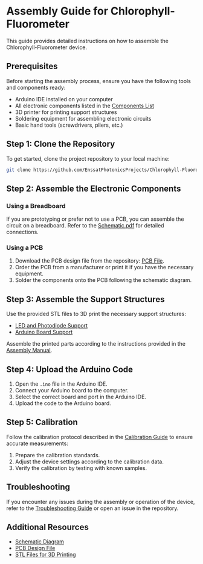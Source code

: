 # Assembly Guide for Chlorophyll-Fluorometer

This guide provides detailed instructions on how to assemble the Chlorophyll-Fluorometer device.

## Prerequisites

Before starting the assembly process, ensure you have the following tools and components ready:

- Arduino IDE installed on your computer
- All electronic components listed in the [Components List](components.md)
- 3D printer for printing support structures
- Soldering equipment for assembling electronic circuits
- Basic hand tools (screwdrivers, pliers, etc.)

## Step 1: Clone the Repository

To get started, clone the project repository to your local machine:

```bash
git clone https://github.com/EnssatPhotonicsProjects/Chlorophyll-Fluorometer.git
```

## Step 2: Assemble the Electronic Components

### Using a Breadboard

If you are prototyping or prefer not to use a PCB, you can assemble the circuit on a breadboard. Refer to the [Schematic.pdf](path/to/Schematic.pdf) for detailed connections.

### Using a PCB

1. Download the PCB design file from the repository: [PCB File]().
2. Order the PCB from a manufacturer or print it if you have the necessary equipment.
3. Solder the components onto the PCB following the schematic diagram.

## Step 3: Assemble the Support Structures

Use the provided STL files to 3D print the necessary support structures:

- [LED and Photodiode Support](STL_file_ready_to_3D_printing/support_led_photodiode.stl)
- [Arduino Board Support](STL_file_ready_to_3D_printing/support_arduino.stl)

Assemble the printed parts according to the instructions provided in the [Assembly Manual](assembly_manual.md).

## Step 4: Upload the Arduino Code

1. Open the `.ino` file in the Arduino IDE.
2. Connect your Arduino board to the computer.
3. Select the correct board and port in the Arduino IDE.
4. Upload the code to the Arduino board.

## Step 5: Calibration

Follow the calibration protocol described in the [Calibration Guide](calibration.md) to ensure accurate measurements:

1. Prepare the calibration standards.
2. Adjust the device settings according to the calibration data.
3. Verify the calibration by testing with known samples.

## Troubleshooting

If you encounter any issues during the assembly or operation of the device, refer to the [Troubleshooting Guide](troubleshooting.md) or open an issue in the repository.

## Additional Resources

- [Schematic Diagram](path/to/Schematic.pdf)
- [PCB Design File](path/to/PCB_file)
- [STL Files for 3D Printing](STL_file_ready_to_3D_printing/)
```
